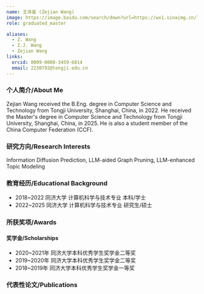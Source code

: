 ```yaml
---
name: 王泽鉴 (Zejian Wang)
image: https://image.baidu.com/search/down?url=https://wx1.sinaimg.cn/large/008K2OkEly1i3436f1oqqj30dc0hswev.jpg
role: graduated_master

aliases:
  - Z. Wang
  - Z.J. Wang
  - Zejian Wang
links:
  orcid: 0009-0008-3459-6814
  email: 2230792@tongji.edu.cn
---
```


### 个人简介/About Me
Zejian Wang received the B.Eng. degree in Computer Science and Technology from Tongji University, Shanghai, China, in 2022. He received the Master's degree in Computer Science and Technology from Tongji University, Shanghai, China, in 2025. He is also a student member of the China Computer Federation (CCF).

### 研究方向/Research Interests
Information Diffusion Prediction, LLM-aided Graph Pruning, LLM-enhanced Topic Modeling

### 教育经历/Educational Background
- 2018~2022 同济大学 计算机科学与技术专业 本科/学士
- 2022~2025 同济大学 计算机科学与技术专业 研究生/硕士

### 所获奖项/Awards

#### 奖学金/Scholarships
- 2020~2021年 同济大学本科优秀学生奖学金二等奖
- 2019~2020年 同济大学本科优秀学生奖学金二等奖
- 2018~2019年 同济大学本科优秀学生奖学金一等奖

### 代表性论文/Publications